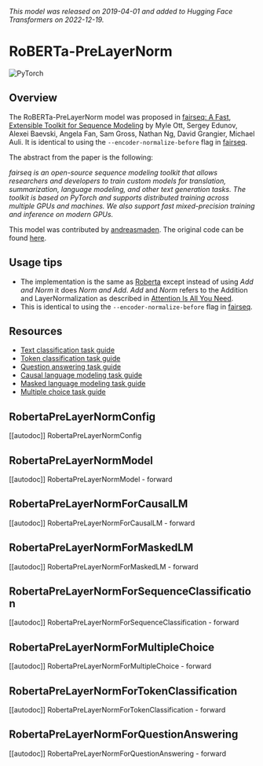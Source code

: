 <!--Copyright 2022 The HuggingFace Team. All rights reserved.

Licensed under the Apache License, Version 2.0 (the "License"); you may not use this file except in compliance with
the License. You may obtain a copy of the License at

http://www.apache.org/licenses/LICENSE-2.0

Unless required by applicable law or agreed to in writing, software distributed under the License is distributed on
an "AS IS" BASIS, WITHOUT WARRANTIES OR CONDITIONS OF ANY KIND, either express or implied. See the License for the
specific language governing permissions and limitations under the License.

⚠️ Note that this file is in Markdown but contain specific syntax for our doc-builder (similar to MDX) that may not be
rendered properly in your Markdown viewer.

-->
*This model was released on 2019-04-01 and added to Hugging Face Transformers on 2022-12-19.*

# RoBERTa-PreLayerNorm

<div class="flex flex-wrap space-x-1">
<img alt="PyTorch" src="https://img.shields.io/badge/PyTorch-DE3412?style=flat&logo=pytorch&logoColor=white">
</div>

## Overview

The RoBERTa-PreLayerNorm model was proposed in [fairseq: A Fast, Extensible Toolkit for Sequence Modeling](https://huggingface.co/papers/1904.01038) by Myle Ott, Sergey Edunov, Alexei Baevski, Angela Fan, Sam Gross, Nathan Ng, David Grangier, Michael Auli.
It is identical to using the `--encoder-normalize-before` flag in [fairseq](https://fairseq.readthedocs.io/).

The abstract from the paper is the following:

*fairseq is an open-source sequence modeling toolkit that allows researchers and developers to train custom models for translation, summarization, language modeling, and other text generation tasks. The toolkit is based on PyTorch and supports distributed training across multiple GPUs and machines. We also support fast mixed-precision training and inference on modern GPUs.*

This model was contributed by [andreasmaden](https://huggingface.co/andreasmadsen).
The original code can be found [here](https://github.com/princeton-nlp/DinkyTrain).

## Usage tips

- The implementation is the same as [Roberta](roberta) except instead of using *Add and Norm* it does *Norm and Add*. *Add* and *Norm* refers to the Addition and LayerNormalization as described in [Attention Is All You Need](https://huggingface.co/papers/1706.03762).
- This is identical to using the `--encoder-normalize-before` flag in [fairseq](https://fairseq.readthedocs.io/).

## Resources

- [Text classification task guide](../tasks/sequence_classification)
- [Token classification task guide](../tasks/token_classification)
- [Question answering task guide](../tasks/question_answering)
- [Causal language modeling task guide](../tasks/language_modeling)
- [Masked language modeling task guide](../tasks/masked_language_modeling)
- [Multiple choice task guide](../tasks/multiple_choice)

## RobertaPreLayerNormConfig

[[autodoc]] RobertaPreLayerNormConfig

## RobertaPreLayerNormModel

[[autodoc]] RobertaPreLayerNormModel
    - forward

## RobertaPreLayerNormForCausalLM

[[autodoc]] RobertaPreLayerNormForCausalLM
    - forward

## RobertaPreLayerNormForMaskedLM

[[autodoc]] RobertaPreLayerNormForMaskedLM
    - forward

## RobertaPreLayerNormForSequenceClassification

[[autodoc]] RobertaPreLayerNormForSequenceClassification
    - forward

## RobertaPreLayerNormForMultipleChoice

[[autodoc]] RobertaPreLayerNormForMultipleChoice
    - forward

## RobertaPreLayerNormForTokenClassification

[[autodoc]] RobertaPreLayerNormForTokenClassification
    - forward

## RobertaPreLayerNormForQuestionAnswering

[[autodoc]] RobertaPreLayerNormForQuestionAnswering
    - forward
